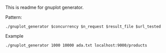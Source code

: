 This is readme for gnuplot generator.

Pattern:
```
./gnuplot_generator $concurrency $n_request $result_file $url_tested
```

Example
```
./gnuplot_generator 1000 10000 ada.txt localhost:9000/products
```
